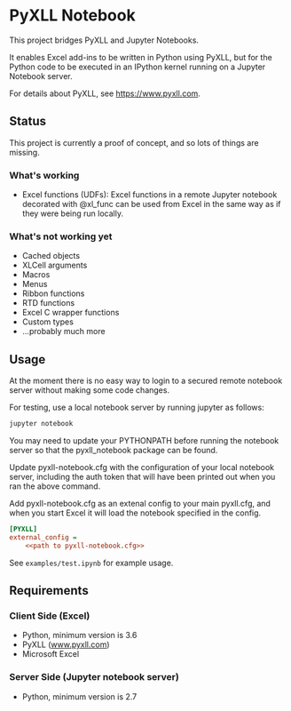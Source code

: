 # PyXLL Notebook


This project bridges PyXLL and Jupyter Notebooks.

It enables Excel add-ins to be written in Python using PyXLL, but for the  Python code
to be executed in an IPython kernel running on a Jupyter Notebook server.

For details about PyXLL, see https://www.pyxll.com.

## Status

This project is currently a proof of concept, and so lots of things are missing.

### What's working

- Excel functions (UDFs):
    Excel functions in a remote Jupyter notebook decorated with @xl_func can be used from Excel in
    the same way as if they were being run locally.

### What's not working yet

- Cached objects
- XLCell arguments
- Macros
- Menus
- Ribbon functions
- RTD functions
- Excel C wrapper functions
- Custom types
- ...probably much more

## Usage

At the moment there is no easy way to login to a secured remote notebook server without making some
code changes.

For testing, use a local notebook server by running jupyter as follows:

```cmd
jupyter notebook
```

You may need to update your PYTHONPATH before running the notebook server so that the pyxll_notebook
package can be found.

Update pyxll-notebook.cfg with the configuration of your local notebook server, including the
auth token that will have been printed out when you ran the above command.

Add pyxll-notebook.cfg as an extenal config to your main pyxll.cfg, and when you start Excel
it will load the notebook specified in the config.

```ini
[PYXLL]
external_config =
    <<path to pyxll-notebook.cfg>>
```

See `examples/test.ipynb` for example usage.

## Requirements

### Client Side (Excel)

- Python, minimum version is 3.6
- PyXLL (www.pyxll.com)
- Microsoft Excel

### Server Side (Jupyter notebook server)

- Python, minimum version is 2.7
